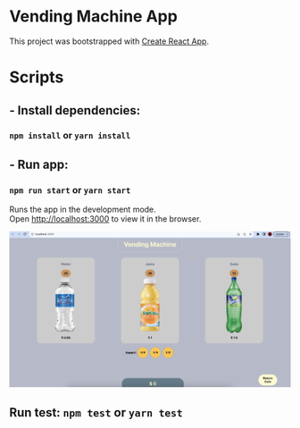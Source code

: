 # Vending Machine App

This project was bootstrapped with [Create React App](https://github.com/facebook/create-react-app).

# Scripts

## - Install dependencies:

### `npm install` or `yarn install`

## - Run app:

### `npm run start` or `yarn start`

Runs the app in the development mode.\
Open [http://localhost:3000](http://localhost:3000) to view it in the browser.

![Alt text](docs/image.png)

## Run test: `npm test` or `yarn test`
